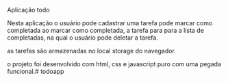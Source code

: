 Aplicação todo

Nesta aplicação o usuário pode cadastrar uma tarefa
pode marcar como completada
ao marcar como completada, a tarefa para para a lista de completadas,
na qual o usuário pode deletar a tarefa.

as tarefas são armazenadas no local storage do navegador.

o projeto foi desenvolvido com html, css e javascript puro com uma pegada funcional.# todoapp
